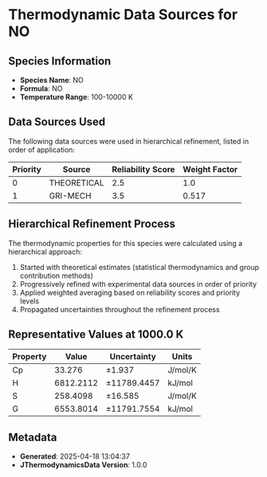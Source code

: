# Thermodynamic Data Sources for NO

## Species Information
- **Species Name**: NO
- **Formula**: NO
- **Temperature Range**: 100-10000 K

## Data Sources Used
The following data sources were used in hierarchical refinement, listed in order of application:

| Priority | Source | Reliability Score | Weight Factor |
|----------|--------|-------------------|---------------|
| 0 | THEORETICAL | 2.5 | 1.0 |
| 1 | GRI-MECH | 3.5 | 0.517 |

## Hierarchical Refinement Process
The thermodynamic properties for this species were calculated using a hierarchical approach:

1. Started with theoretical estimates (statistical thermodynamics and group contribution methods)
2. Progressively refined with experimental data sources in order of priority
3. Applied weighted averaging based on reliability scores and priority levels
4. Propagated uncertainties throughout the refinement process

## Representative Values at 1000.0 K
| Property | Value | Uncertainty | Units |
|----------|-------|-------------|-------|
| Cp | 33.276 | ±1.937 | J/mol/K |
| H | 6812.2112 | ±11789.4457 | kJ/mol |
| S | 258.4098 | ±16.585 | J/mol/K |
| G | 6553.8014 | ±11791.7554 | kJ/mol |

## Metadata
- **Generated**: 2025-04-18 13:04:37
- **JThermodynamicsData Version**: 1.0.0
